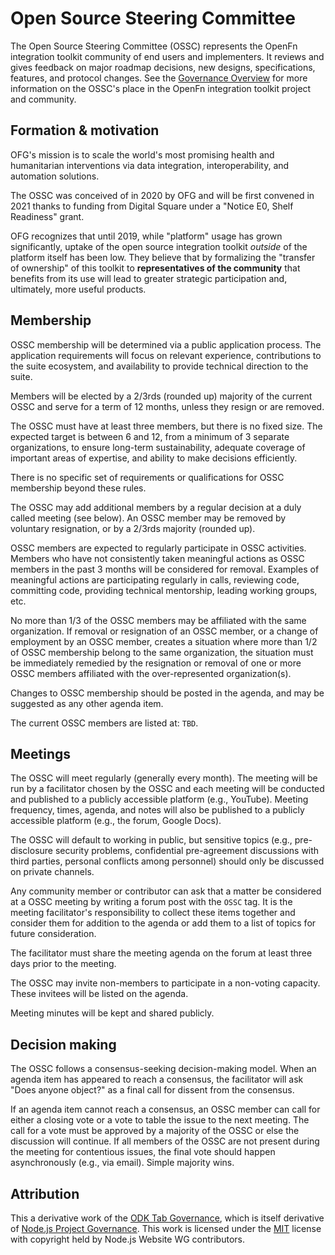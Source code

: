 # Open Source Steering Committee

The Open Source Steering Committee (OSSC) represents the OpenFn integration
toolkit community of end users and implementers. It reviews and gives feedback
on major roadmap decisions, new designs, specifications, features, and protocol
changes. See the [Governance Overview](README.md) for more information on the
OSSC's place in the OpenFn integration toolkit project and community.

## Formation & motivation

OFG's mission is to scale the world's most promising health and humanitarian
interventions via data integration, interoperability, and automation solutions.

The OSSC was conceived of in 2020 by OFG and will be first convened in 2021
thanks to funding from Digital Square under a "Notice E0, Shelf Readiness"
grant.

OFG recognizes that until 2019, while "platform" usage has grown significantly,
uptake of the open source integration toolkit _outside_ of the platform itself
has been low. They believe that by formalizing the "transfer of ownership" of
this toolkit to **representatives of the community** that benefits from its use
will lead to greater strategic participation and, ultimately, more useful
products.

## Membership

OSSC membership will be determined via a public application process. The
application requirements will focus on relevant experience, contributions to the
suite ecosystem, and availability to provide technical direction to the suite.

Members will be elected by a 2/3rds (rounded up) majority of the current OSSC
and serve for a term of 12 months, unless they resign or are removed.

The OSSC must have at least three members, but there is no fixed size. The
expected target is between 6 and 12, from a minimum of 3 separate organizations,
to ensure long-term sustainability, adequate coverage of important areas of
expertise, and ability to make decisions efficiently.

There is no specific set of requirements or qualifications for OSSC membership
beyond these rules.

The OSSC may add additional members by a regular decision at a duly called
meeting (see below). An OSSC member may be removed by voluntary resignation, or
by a 2/3rds majority (rounded up).

OSSC members are expected to regularly participate in OSSC activities. Members
who have not consistently taken meaningful actions as OSSC members in the past 3
months will be considered for removal. Examples of meaningful actions are
participating regularly in calls, reviewing code, committing code, providing
technical mentorship, leading working groups, etc.

No more than 1/3 of the OSSC members may be affiliated with the same
organization. If removal or resignation of an OSSC member, or a change of
employment by an OSSC member, creates a situation where more than 1/2 of OSSC
membership belong to the same organization, the situation must be immediately
remedied by the resignation or removal of one or more OSSC members affiliated
with the over-represented organization(s).

Changes to OSSC membership should be posted in the agenda, and may be suggested
as any other agenda item.

The current OSSC members are listed at: `TBD`.

## Meetings

The OSSC will meet regularly (generally every month). The meeting will be run by
a facilitator chosen by the OSSC and each meeting will be conducted and
published to a publicly accessible platform (e.g., YouTube). Meeting frequency,
times, agenda, and notes will also be published to a publicly accessible
platform (e.g., the forum, Google Docs).

The OSSC will default to working in public, but sensitive topics (e.g.,
pre-disclosure security problems, confidential pre-agreement discussions with
third parties, personal conflicts among personnel) should only be discussed on
private channels.

Any community member or contributor can ask that a matter be considered at a
OSSC meeting by writing a forum post with the `OSSC` tag. It is the meeting
facilitator's responsibility to collect these items together and consider them
for addition to the agenda or add them to a list of topics for future
consideration.

The facilitator must share the meeting agenda on the forum at least three days
prior to the meeting.

The OSSC may invite non-members to participate in a non-voting capacity. These
invitees will be listed on the agenda.

Meeting minutes will be kept and shared publicly.

## Decision making

The OSSC follows a consensus-seeking decision-making model. When an agenda item
has appeared to reach a consensus, the facilitator will ask "Does anyone
object?" as a final call for dissent from the consensus.

If an agenda item cannot reach a consensus, an OSSC member can call for either a
closing vote or a vote to table the issue to the next meeting. The call for a
vote must be approved by a majority of the OSSC or else the discussion will
continue. If all members of the OSSC are not present during the meeting for
contentious issues, the final vote should happen asynchronously (e.g., via
email). Simple majority wins.

## Attribution

This a derivative work of the
[ODK Tab Governance](https://github.com/getodk/governance/blob/master/TAB-GOVERNANCE.md),
which is itself derivative of
[Node.js Project Governance](https://raw.githubusercontent.com/nodejs/nodejs.org/0dd684cf21d278ba8aa178db0a20ebc6d587c58e/locale/en/about/governance.md).
This work is licensed under the [MIT](https://opensource.org/licenses/MIT)
license with copyright held by Node.js Website WG contributors.

